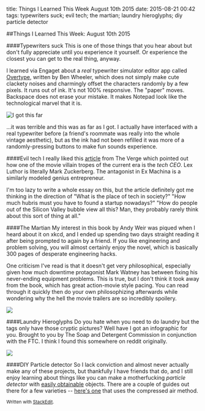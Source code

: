 title:  Things I Learned This Week August 10th 2015
date: 2015-08-21 00:42
tags: typewriters suck; evil tech; the martian; laundry hieroglyphs; diy particle detector

##Things I Learned This Week: August 10th 2015

####Typewriters suck
This is one of those things that you hear about but don't fully appreciate until you experience it yourself. Or experience the closest you can get to the real thing, anyway. 

I learned via Engaget about a *real* typewriter simulator editor app called [Overtype](http://uniqcode.com/typewriter/), written by Ben Wheeler, which does not simply make cute clackety noises and charmingly offset the characters randomly by a few pixels. It runs out of ink. It's not 100% responsive. The "paper" moves. Backspace does not erase your mistake. It makes Notepad look like the technological marvel that it is. 

![I got this far](http://i.imgur.com/WCS4XBy.png)

...it was terrible and this was as far as I got. I actually have interfaced with a real typewriter before (a friend's roommate was really into the whole vintage aesthetic), but as the ink had not been refilled it was more of a randomly-pressing buttons to make fun sounds experience. 

####Evil tech
I really liked this [article](http://www.theverge.com/2015/7/28/9058203/batman-v-superman-lex-luthor-tech-ceo) from The Verge which pointed out how one of the movie villain tropes of the current era is the *tech CEO*. Lex Luthor is literally Mark Zuckerberg. The antagonist in Ex Machina is a similarly modeled genius entrepreneur.

I'm too lazy to write a whole essay on this, but the article definitely got me thinking in the direction of "What is the place of tech in society?" "How much hubris must you have to found a startup nowadays?" "How do people out of the Silicon Valley bubble view all this? Man, they probably rarely think about this sort of thing at all."

####The Martian
My interest in this book by Andy Weir was piqued when I heard about it on xkcd, and I ended up spending two days straight reading it after being prompted to again by a friend. If you like engineering and problem solving, you will almost certainly enjoy the novel, which is basically 300 pages of desperate engineering hacks. 

One criticism I've read is that it doesn't get very philosophical, especially given how much downtime protagonist Mark Watney has between fixing his never-ending equipment problems. This is true, but I don't think it took away from the book, which has great action-movie style pacing. You can read through it quickly then do your own philosophizing afterwards while wondering why the hell the movie trailers are so incredibly spoilery. 

![](http://imgs.xkcd.com/comics/the_martian.png )

####Laundry Hieroglyphs
Do you hate when you need to do laundry but the tags only have those cryptic pictures? Well have I got an infographic for you. Brought to you by The Soap and Detergent Commission in conjunction with the FTC. I think I found this somewhere on reddit originally. 

![](http://i.imgur.com/kBjkK.png)

####DIY Particle detector
So I lack conviction and almost never actually make any of these projects, but thankfully I have friends that do, and I still enjoy learning about things like you can make a motherfucking *particle detector* with [easily obtainable](http://unitednuclear.com/) objects. There are a couple of guides out there for a few varieties -- [here's one](http://blogs.scientificamerican.com/critical-opalescence/how-to-build-the-worlds-simplest-particle-detector/) that uses the compressed air method. 

<small>Written with [StackEdit](https://stackedit.io/).</small>